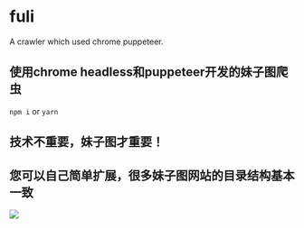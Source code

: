 # fuli
A crawler which used chrome puppeteer.

## 使用chrome headless和puppeteer开发的妹子图爬虫
`npm i`
or
`yarn`
## 技术不重要，妹子图才重要！
## 您可以自己简单扩展，很多妹子图网站的目录结构基本一致

![](http://wx1.sinaimg.cn/mw600/0069lnCQgy1fjy6oz6tkvj30iy0sg0ve.jpg)
